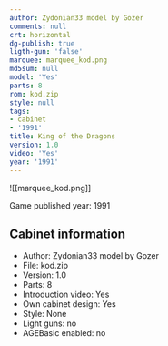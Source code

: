 ```yaml
---
author: Zydonian33 model by Gozer
comments: null
crt: horizontal
dg-publish: true
ligth-gun: 'false'
marquee: marquee_kod.png
md5sum: null
model: 'Yes'
parts: 8
rom: kod.zip
style: null
tags:
- cabinet
- '1991'
title: King of the Dragons
version: 1.0
video: 'Yes'
year: '1991'
---
```


![[marquee_kod.png]]

Game published year: 1991

## Cabinet information

- Author: Zydonian33 model by Gozer
- File: kod.zip
- Version: 1.0
- Parts: 8
- Introduction video: Yes
- Own cabinet design: Yes
- Style: None
- Light guns: no
- AGEBasic enabled: no

